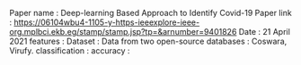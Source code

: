 Paper name : Deep-learning Based Approach to Identify Covid-19
Paper link : https://06104wbu4-1105-y-https-ieeexplore-ieee-org.mplbci.ekb.eg/stamp/stamp.jsp?tp=&arnumber=9401826
Date : 21 April 2021
features : 
Dataset : Data from two open-source databases : Coswara, Virufy.
classification : 
accuracy : 
